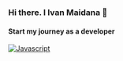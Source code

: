 ### Hi there. I Ivan Maidana 👋
#### Start my journey as a developer

[![Javascript](https://img.shields.io/badge/Javascript-F7DF1E?style=for-the-badge&logo=javascript&logoColor=White&labelColor=101010)]()
<!--
**Ivan9912/ivan9912** is a ✨ _special_ ✨ repository because its `README.md` (this file) appears on your GitHub profile.

Here are some ideas to get you started:

- 🔭 I’m currently working on ...
- 🌱 I’m currently learning ...
- 👯 I’m looking to collaborate on ...
- 🤔 I’m looking for help with ...
- 💬 Ask me about ...
- 📫 How to reach me: ...
- 😄 Pronouns: ...
- ⚡ Fun fact: ...
-->
